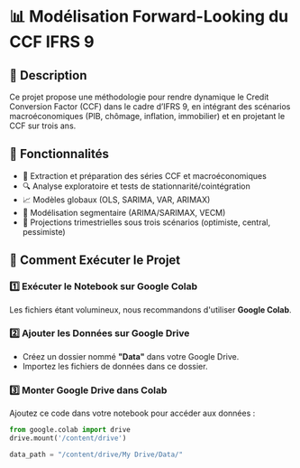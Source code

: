 # 📊 Modélisation Forward-Looking du CCF IFRS 9

## 📖 Description
Ce projet propose une méthodologie pour rendre dynamique le Credit Conversion Factor (CCF) dans le cadre d’IFRS 9, en intégrant des scénarios macroéconomiques (PIB, chômage, inflation, immobilier) et en projetant le CCF sur trois ans.

## 🚀 Fonctionnalités
- 🔄 Extraction et préparation des séries CCF et macroéconomiques  
- 🔍 Analyse exploratoire et tests de stationnarité/cointégration  
- 📈 Modèles globaux (OLS, SARIMA, VAR, ARIMAX)  
- 🧩 Modélisation segmentaire (ARIMA/SARIMAX, VECM)  
- 📆 Projections trimestrielles sous trois scénarios (optimiste, central, pessimiste)  


## 🚀 Comment Exécuter le Projet  

### 1️⃣ **Exécuter le Notebook sur Google Colab**  
Les fichiers étant volumineux, nous recommandons d'utiliser **Google Colab**.  

### 2️⃣ **Ajouter les Données sur Google Drive**  
- Créez un dossier nommé **"Data"** dans votre Google Drive.  
- Importez les fichiers de données dans ce dossier.  

### 3️⃣ **Monter Google Drive dans Colab**  
Ajoutez ce code dans votre notebook pour accéder aux données :  

```python
from google.colab import drive
drive.mount('/content/drive')

data_path = "/content/drive/My Drive/Data/"
```
